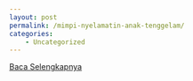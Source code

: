 ```yaml
---
layout: post
permalink: /mimpi-nyelamatin-anak-tenggelam/
categories:
    - Uncategorized
---
```


[Baca Selengkapnya](/09)